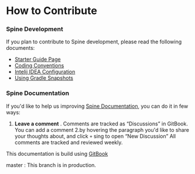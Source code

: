 # How to Contribute

### Spine Development

If you plan to contribute to Spine development, please read the following documents:
* [Starter Guide Page](https://github.com/SpineEventEngine/core-java/wiki/Spine-Developer-Starter-Guide)
* [Coding Conventions](https://github.com/SpineEventEngine/core-java/wiki/Coding-Conventions)
* [Intelij IDEA Configuration](https://github.com/SpineEventEngine/core-java/wiki/IntelliJ-IDEA-Configuration)
* [Using Gradle Snapshots](https://github.com/SpineEventEngine/core-java/wiki/Using-Gradle-Snapshots)

### Spine Documentation 

If you'd like to help us improving [Spine Documentation](https://github.com/SpineEventEngine/documentation), you can do it in few ways:
1. **Leave a comment** . Comments are tracked as “Discussions” in GitBook. You can add a comment 
2.by hovering  the paragraph you'd like to share your thoughts about, and  click `+` sing to open “New Discussion” 
 All comments are tracked and reviewed weekly.
 

This documentation is build using [GitBook](https://www.gitbook.com/)


master : This branch is in production.